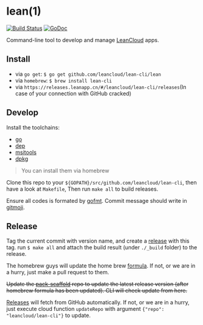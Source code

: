 # lean(1)

[![Build Status](https://travis-ci.org/leancloud/lean-cli.svg?branch=master)](https://travis-ci.org/leancloud/lean-cli) [![GoDoc](https://godoc.org/github.com/leancloud/lean-cli?status.svg)](https://godoc.org/github.com/leancloud/lean-cli)

Command-line tool to develop and manage [LeanCloud](https://leancloud.cn) apps.

## Install

- via `go get`: `$ go get github.com/leancloud/lean-cli/lean`
- via `homebrew`: `$ brew install lean-cli`
- via `https://releases.leanapp.cn/#/leancloud/lean-cli/releases`(In case of your connection with GitHub cracked)

## Develop

Install the toolchains:

- [go](https://golang.org)
- [dep](https://github.com/golang/dep)
- [msitools](https://wiki.gnome.org/msitools)
- [dpkg](https://wiki.debian.org/Teams/Dpkg)

> You can install them via homebrew

Clone this repo to your `${GOPATH}/src/github.com/leancloud/lean-cli`, then have a look at `Makefile`, Then run `make all` to build releases.

Ensure all codes is formated by [gofmt](https://golang.org/cmd/gofmt/). Commit message should write in [gitmoji](https://gitmoji.carloscuesta.me/).

## Release

Tag the current commit with version name, and create a [release](https://github.com/leancloud/lean-cli/releases) with this tag. run `$ make all` and attach the build result (under `./_build` folder) to the release.

The homebrew guys will update the home brew [formula](https://github.com/Homebrew/homebrew-core/blob/master/Formula/lean-cli.rb). If not, or we are in a hurry, just make a pull request to them.

<del>Update the [pack-scaffold](https://github.com/leancloud/pack-scaffold/) repo to update the latest release version (after homebrew formula has been updated). CLI will check update from here.</del>

[Releases](https://releases.leanapp.cn) will fetch from GitHub automatically. If not, or we are in a hurry, just execute cloud function `updateRepo` with argument `{"repo": "leancloud/lean-cli"}` to update.
